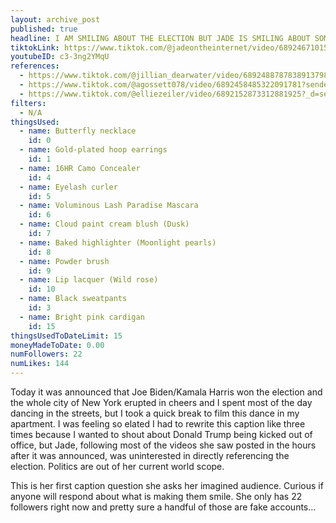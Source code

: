 ```yaml
---
layout: archive_post
published: true
headline: I AM SMILING ABOUT THE ELECTION BUT JADE IS SMILING ABOUT SOMETHING ELSE
tiktokLink: https://www.tiktok.com/@jadeontheinternet/video/6892467101504654598?sender_device=pc&sender_web_id=6891999718790268421&is_from_webapp=1
youtubeID: c3-3ng2YMqU
references:
  - https://www.tiktok.com/@jillian_dearwater/video/6892488787838913798?sender_device=pc&sender_web_id=6891999718790268421&is_from_webapp=1
  - https://www.tiktok.com/@agossett078/video/6892458485322091781?sender_device=pc&sender_web_id=6891999718790268421&is_from_webapp=1
  - https://www.tiktok.com/@elliezeiler/video/6892152873312881925?_d=secCgsIARCbDRgBIAIoARI%2BCjwaMTlAPJAYAF7pU4i%2Bs%2FVZZ8Sz%2Bc964ieFa%2FhObFMdsOj6Z0w1druIanIdjiaDVs1F0DfD96DvV2FlEC4aAA%3D%3D&language=en&preview_pb=0&sec_user_id=MS4wLjABAAAAUxoi7-jwVgFz587tOsQUKfQKvpYISWm4S9kVJFusaEiI-PckmhkTrQb9cStYfCv0&share_item_id=6891739765037665542&share_link_id=BCB25B24-8F2E-4B9D-998A-EB6133617219&timestamp=1604776311&tt_from=sms&u_code=df1el02cb4m4hj&user_id=6882762685433447429&utm_campaign=client_share&utm_medium=ios&utm_source=sms&source=h5_m&sender_device=pc&sender_web_id=6891999718790268421&is_from_webapp=1
filters:
  - N/A
thingsUsed:
  - name: Butterfly necklace
    id: 0
  - name: Gold-plated hoop earrings
    id: 1
  - name: 16HR Camo Concealer
    id: 4
  - name: Eyelash curler
    id: 5
  - name: Voluminous Lash Paradise Mascara
    id: 6
  - name: Cloud paint cream blush (Dusk)
    id: 7
  - name: Baked highlighter (Moonlight pearls)
    id: 8
  - name: Powder brush
    id: 9
  - name: Lip lacquer (Wild rose)
    id: 10
  - name: Black sweatpants
    id: 3
  - name: Bright pink cardigan
    id: 15
thingsUsedToDateLimit: 15
moneyMadeToDate: 0.00
numFollowers: 22
numLikes: 144
---
```


Today it was announced that Joe Biden/Kamala Harris won the election and the whole city of New York erupted in cheers and I spent most of the day dancing in the streets, but I took a quick break to film this dance in my apartment. I was feeling so elated I had to rewrite this caption like three times because I wanted to shout about Donald Trump being kicked out of office, but Jade, following most of the videos she saw posted in the hours after it was announced, was uninterested in directly referencing the election. Politics are out of her current world scope.

This is her first caption question she asks her imagined audience. Curious if anyone will respond about what is making them smile. She only has 22 followers right now and pretty sure a handful of those are fake accounts...
